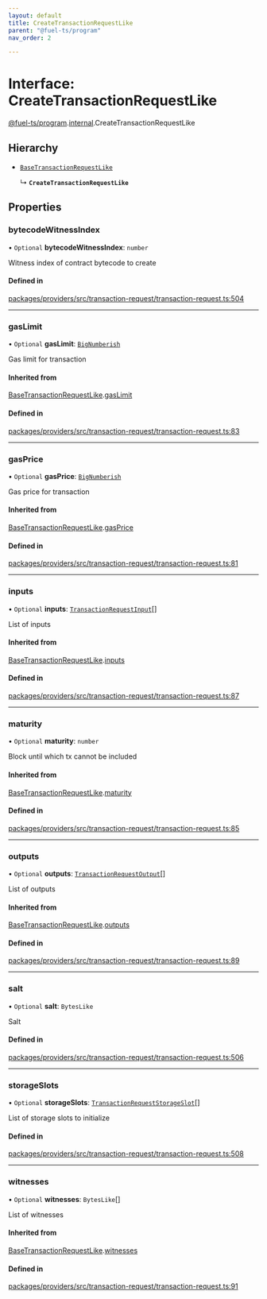 ```yaml
---
layout: default
title: CreateTransactionRequestLike
parent: "@fuel-ts/program"
nav_order: 2

---
```


# Interface: CreateTransactionRequestLike

[@fuel-ts/program](../index.md).[internal](../namespaces/internal.md).CreateTransactionRequestLike

## Hierarchy

- [`BaseTransactionRequestLike`](internal-BaseTransactionRequestLike.md)

  ↳ **`CreateTransactionRequestLike`**

## Properties

### bytecodeWitnessIndex

• `Optional` **bytecodeWitnessIndex**: `number`

Witness index of contract bytecode to create

#### Defined in

[packages/providers/src/transaction-request/transaction-request.ts:504](https://github.com/FuelLabs/fuels-ts/blob/master/packages/providers/src/transaction-request/transaction-request.ts#L504)

___

### gasLimit

• `Optional` **gasLimit**: [`BigNumberish`](../namespaces/internal.md#bignumberish)

Gas limit for transaction

#### Inherited from

[BaseTransactionRequestLike](internal-BaseTransactionRequestLike.md).[gasLimit](internal-BaseTransactionRequestLike.md#gaslimit)

#### Defined in

[packages/providers/src/transaction-request/transaction-request.ts:83](https://github.com/FuelLabs/fuels-ts/blob/master/packages/providers/src/transaction-request/transaction-request.ts#L83)

___

### gasPrice

• `Optional` **gasPrice**: [`BigNumberish`](../namespaces/internal.md#bignumberish)

Gas price for transaction

#### Inherited from

[BaseTransactionRequestLike](internal-BaseTransactionRequestLike.md).[gasPrice](internal-BaseTransactionRequestLike.md#gasprice)

#### Defined in

[packages/providers/src/transaction-request/transaction-request.ts:81](https://github.com/FuelLabs/fuels-ts/blob/master/packages/providers/src/transaction-request/transaction-request.ts#L81)

___

### inputs

• `Optional` **inputs**: [`TransactionRequestInput`](../namespaces/internal.md#transactionrequestinput)[]

List of inputs

#### Inherited from

[BaseTransactionRequestLike](internal-BaseTransactionRequestLike.md).[inputs](internal-BaseTransactionRequestLike.md#inputs)

#### Defined in

[packages/providers/src/transaction-request/transaction-request.ts:87](https://github.com/FuelLabs/fuels-ts/blob/master/packages/providers/src/transaction-request/transaction-request.ts#L87)

___

### maturity

• `Optional` **maturity**: `number`

Block until which tx cannot be included

#### Inherited from

[BaseTransactionRequestLike](internal-BaseTransactionRequestLike.md).[maturity](internal-BaseTransactionRequestLike.md#maturity)

#### Defined in

[packages/providers/src/transaction-request/transaction-request.ts:85](https://github.com/FuelLabs/fuels-ts/blob/master/packages/providers/src/transaction-request/transaction-request.ts#L85)

___

### outputs

• `Optional` **outputs**: [`TransactionRequestOutput`](../namespaces/internal.md#transactionrequestoutput)[]

List of outputs

#### Inherited from

[BaseTransactionRequestLike](internal-BaseTransactionRequestLike.md).[outputs](internal-BaseTransactionRequestLike.md#outputs)

#### Defined in

[packages/providers/src/transaction-request/transaction-request.ts:89](https://github.com/FuelLabs/fuels-ts/blob/master/packages/providers/src/transaction-request/transaction-request.ts#L89)

___

### salt

• `Optional` **salt**: `BytesLike`

Salt

#### Defined in

[packages/providers/src/transaction-request/transaction-request.ts:506](https://github.com/FuelLabs/fuels-ts/blob/master/packages/providers/src/transaction-request/transaction-request.ts#L506)

___

### storageSlots

• `Optional` **storageSlots**: [`TransactionRequestStorageSlot`](../namespaces/internal.md#transactionrequeststorageslot)[]

List of storage slots to initialize

#### Defined in

[packages/providers/src/transaction-request/transaction-request.ts:508](https://github.com/FuelLabs/fuels-ts/blob/master/packages/providers/src/transaction-request/transaction-request.ts#L508)

___

### witnesses

• `Optional` **witnesses**: `BytesLike`[]

List of witnesses

#### Inherited from

[BaseTransactionRequestLike](internal-BaseTransactionRequestLike.md).[witnesses](internal-BaseTransactionRequestLike.md#witnesses)

#### Defined in

[packages/providers/src/transaction-request/transaction-request.ts:91](https://github.com/FuelLabs/fuels-ts/blob/master/packages/providers/src/transaction-request/transaction-request.ts#L91)
